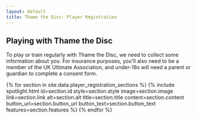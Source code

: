 ```yaml
---
layout: default
title: Thame the Disc: Player Registration
---
```


<!-- Banner -->
<section id="banner">
  <div class="inner">
    <h2>Playing with Thame the Disc</h2>
    <p>To play or train regularly with Thame the Disc, we need to collect some information about you. For insurance purposes, you'll also need to be a member of the UK Ultimate Association, and under-18s will need a parent or guardian to complete a consent form.</p>
  </div>
</section>

<!-- Wrapper -->
<section id="wrapper">
  {% for section in site.data.player_registration_sections %}
    {% include spotlight.html
      id=section.id
      style=section.style
      image=section.image
      link=section.link
      alt=section.alt
      title=section.title
      content=section.content
      button_url=section.button_url
      button_text=section.button_text
      features=section.features
    %}
  {% endfor %}
</section> 